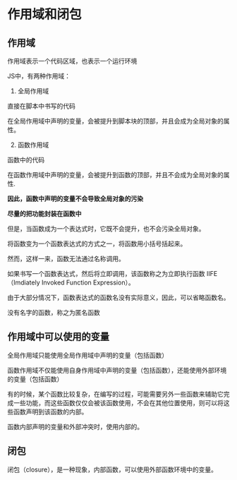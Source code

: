 # 作用域和闭包

## 作用域

作用域表示一个代码区域，也表示一个运行环境

JS中，有两种作用域：

1. 全局作用域

直接在脚本中书写的代码

在全局作用域中声明的变量，会被提升到脚本块的顶部，并且会成为全局对象的属性。

2. 函数作用域

函数中的代码

在函数作用域中声明的变量，会被提升到函数的顶部，并且不会成为全局对象的属性.

**因此，函数中声明的变量不会导致全局对象的污染**

**尽量的把功能封装在函数中**

但是，当函数成为一个表达式时，它既不会提升，也不会污染全局对象。

将函数变为一个函数表达式的方式之一，将函数用小括号括起来。

然而，这样一来，函数无法通过名称调用。

如果书写一个函数表达式，然后将立即调用，该函数称之为立即执行函数 IIFE（Imdiately Invoked Function Expression）。

由于大部分情况下，函数表达式的函数名没有实际意义，因此，可以省略函数名。

没有名字的函数，称之为匿名函数

## 作用域中可以使用的变量

全局作用域只能使用全局作用域中声明的变量（包括函数）

函数作用域不仅能使用自身作用域中声明的变量（包括函数），还能使用外部环境的变量（包括函数）

有的时候，某个函数比较复杂，在编写的过程，可能需要另外一些函数来辅助它完成一些功能，而这些函数仅仅会被该函数使用，不会在其他位置使用，则可以将这些函数声明到该函数的内部。

函数内部声明的变量和外部冲突时，使用内部的。

## 闭包

闭包（closure），是一种现象，内部函数，可以使用外部函数环境中的变量。